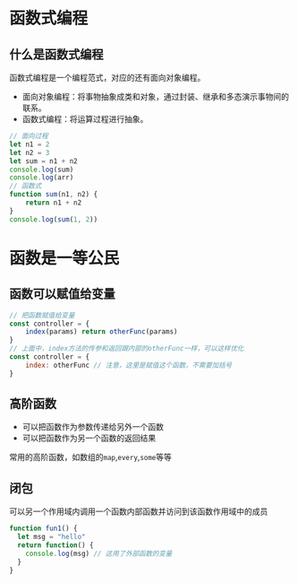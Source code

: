 # 函数式编程

## 什么是函数式编程

函数式编程是一个编程范式，对应的还有面向对象编程。

- 面向对象编程：将事物抽象成类和对象，通过封装、继承和多态演示事物间的联系。
- 函数式编程：将运算过程进行抽象。

```js
// 面向过程
let n1 = 2
let n2 = 3
let sum = n1 + n2
console.log(sum)
console.log(arr)
// 函数式
function sum(n1, n2) {
    return n1 + n2
}
console.log(sum(1, 2))
```

# 函数是一等公民

## 函数可以赋值给变量

```js
// 把函数赋值给变量
const controller = {
	index(params) return otherFunc(params)
}
// 上面中，index方法的传参和返回跟内部的otherFunc一样，可以这样优化
const controller = {
	index: otherFunc // 注意，这里是赋值这个函数，不需要加括号
}
```

## 高阶函数

- 可以把函数作为参数传递给另外一个函数
- 可以把函数作为另一个函数的返回结果

常用的高阶函数，如数组的`map`,`every`,`some`等等

## 闭包

可以另一个作用域内调用一个函数内部函数并访问到该函数作用域中的成员

```js
function fun1() {
  let msg = "hello"
  return function() {
    console.log(msg) // 这用了外部函数的变量
  }
}
```


